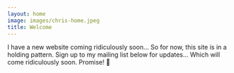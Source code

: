 ```yaml
---
layout: home
image: images/chris-home.jpeg
title: Welcome
---
```


I have a new website coming ridiculously soon… So for now, this site is in a holding pattern. Sign up to my mailing list below for updates… Which will come ridiculously soon. Promise! 😬
